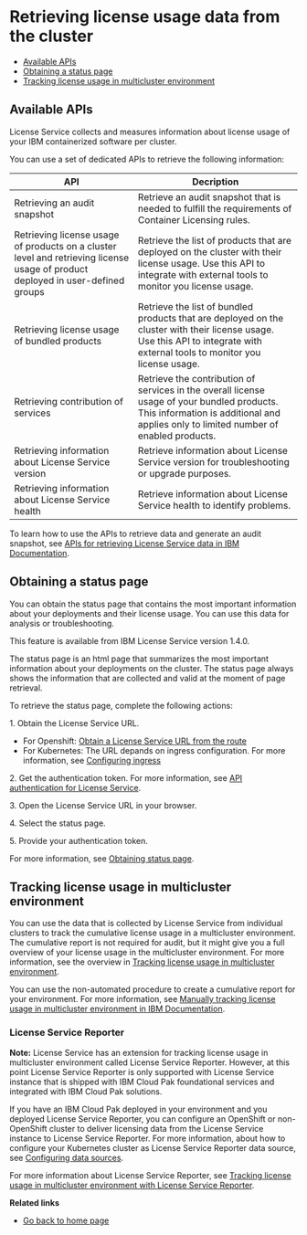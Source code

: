 # Retrieving license usage data from the cluster

- [Available APIs](#available-apis)
- [Obtaining a status page](#obtaining-a-status-page)
- [Tracking license usage in multicluster environment](#tracking-license-usage-in-multicluster-environment)

## Available APIs

License Service collects and measures information about license usage of your IBM containerized software per cluster.

You can use a set of dedicated APIs to retrieve the following information:

|API|Decription|
|---|---|
|Retrieving an audit snapshot|Retrieve an audit snapshot that is needed to fulfill the requirements of Container Licensing rules.|
|Retrieving license usage of products on a cluster level and retrieving license usage of product deployed in user-defined groups|Retrieve the list of products that are deployed on the cluster with their license usage. Use this API to integrate with external tools to monitor you license usage.|
|Retrieving license usage of bundled products|Retrieve the list of bundled products that are deployed on the cluster with their license usage. Use this API to integrate with external tools to monitor you license usage.|
|Retrieving contribution of services|Retrieve the contribution of services in the overall license usage of your bundled products. This information is additional and applies only to limited number of enabled products.|
|Retrieving information about License Service version|Retrieve information about License Service version for troubleshooting or upgrade purposes.|
|Retrieving information about License Service health|Retrieve information about License Service health to identify problems.|

To learn how to use the APIs to retrieve data and generate an audit snapshot, see [APIs for retrieving License Service data in IBM Documentation](https://www.ibm.com/docs/en/cpfs?topic=data-per-cluster-from-license-service).

## Obtaining a status page

You can obtain the status page that contains the most important information about your deployments and their license usage. You can use this data for analysis or troubleshooting.

This feature is available from IBM License Service version 1.4.0.

The status page is an html page that summarizes the most important information about your deployments on the cluster. The status page always shows the information that are collected and valid at the moment of page retrieval.

To retrieve the status page, complete the following actions:

1\. Obtain the License Service URL.

- For Openshift: [Obtain a License Service URL from the route](https://www.ibm.com/docs/en/cpfs?topic=pcfls-apis#ls_url)
- For Kubernetes: The URL depands on ingress configuration. For more information, see [Configuring ingress](Configuration.md#configuring-ingress)

2\. Get the authentication token. For more information, see [API authentication for License Service](https://www.ibm.com/docs/en/cpfs?topic=service-api-authentication).

3\. Open the License Service URL in your browser.

4\. Select the status page.

5\. Provide your authentication token.

For more information, see [Obtaining status page](https://www.ibm.com/docs/en/cpfs?topic=service-obtaining-status-page).

## Tracking license usage in multicluster environment

You can use the data that is collected by License Service from individual clusters to track the cumulative license usage in a multicluster environment. The cumulative report is not required for audit, but it might give you a full overview of your license usage in the multicluster environment.
For more information, see the overview in [Tracking license usage in multicluster environment](https://www.ibm.com/docs/en/cpfs?topic=operator-tracking-license-usage-in-multicluster-environment).

You can use the non-automated procedure to create a cumulative report for your environment. For more information, see [Manually tracking license usage in multicluster environment in IBM Documentation](https://www.ibm.com/docs/en/cpfs?topic=environment-manually-tracking-license-usage-in-multicluster).

### License Service Reporter

**Note:** License Service has an extension for tracking license usage in multicluster environment called License Service Reporter. However, at this point License Service Reporter is only supported with License Service instance that is shipped with IBM Cloud Pak foundational services and integrated with IBM Cloud Pak solutions.

If you have an IBM Cloud Pak deployed in your environment and you deployed License Service Reporter, you can configure an OpenShift or non-OpenShift cluster to deliver licensing data  from the License Service instance to License Service Reporter.
For more information, about how to configure your Kubernetes cluster as License Service Reporter data source, see [Configuring data sources](https://www.ibm.com/docs/en/cpfs?topic=reporter-configuring-data-sources).

For more information about License Service Reporter, see [Tracking license usage in multicluster environment with License Service Reporter](https://www.ibm.com/docs/en/cpfs?topic=tluime-tracking-license-usage-in-multicluster-environment-license-service-reporter).

<b>Related links</b>
- [Go back to home page](../License_Service_main.md#documentation)
